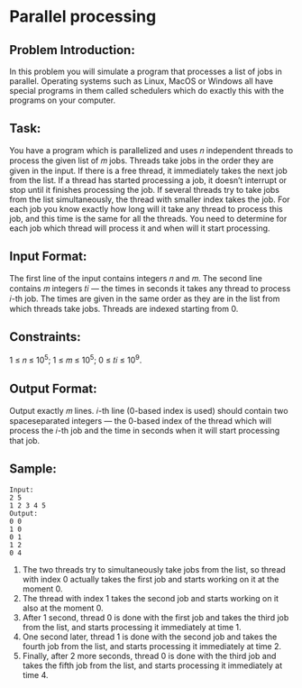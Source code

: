 # Parallel processing

## Problem Introduction:

In this problem you will simulate a program that processes a list of jobs in parallel. Operating systems such as Linux, MacOS or Windows all have special programs in them called schedulers which do exactly this with the programs on your computer.

## Task:

You have a program which is parallelized and uses 𝑛 independent threads to process the given list of 𝑚 jobs. Threads take jobs in the order they are given in the input. If there is a free thread, it immediately takes the next job from the list.
If a thread has started processing a job, it doesn’t interrupt or stop until it finishes processing the job. If several threads try to take jobs from the list simultaneously, the thread with smaller index takes the job.
For each job you know exactly how long will it take any thread to process this job, and this time is the same for all the threads. You need to determine for each job which thread will process it and when will it start processing.

## Input Format:

The first line of the input contains integers 𝑛 and 𝑚.
The second line contains 𝑚 integers 𝑡𝑖 — the times in seconds it takes any thread to process 𝑖-th job.
The times are given in the same order as they are in the list from which threads take jobs.
Threads are indexed starting from 0.

## Constraints:

1 ≤ 𝑛 ≤ 10<sup>5</sup>; 1 ≤ 𝑚 ≤ 10<sup>5</sup>; 0 ≤ 𝑡𝑖 ≤ 10<sup>9</sup>.

## Output Format:

Output exactly 𝑚 lines. 𝑖-th line (0-based index is used) should contain two spaceseparated
integers — the 0-based index of the thread which will process the 𝑖-th job and the time
in seconds when it will start processing that job.

## Sample:

```
Input:
2 5
1 2 3 4 5
Output:
0 0
1 0
0 1
1 2
0 4

```

1. The two threads try to simultaneously take jobs from the list, so thread with index 0 actually
   takes the first job and starts working on it at the moment 0.
2. The thread with index 1 takes the second job and starts working on it also at the moment 0.
3. After 1 second, thread 0 is done with the first job and takes the third job from the list, and starts
   processing it immediately at time 1.
4. One second later, thread 1 is done with the second job and takes the fourth job from the list, and
   starts processing it immediately at time 2.
5. Finally, after 2 more seconds, thread 0 is done with the third job and takes the fifth job from the
   list, and starts processing it immediately at time 4.
